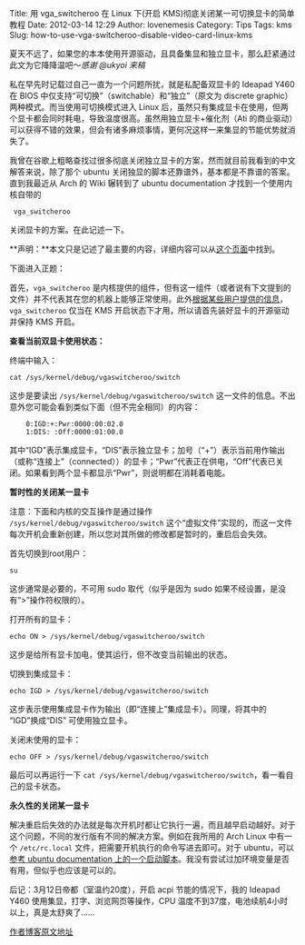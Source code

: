 Title: 用 vga_switcheroo 在 Linux 下(开启 KMS)彻底关闭某一可切换显卡的简单教程
Date: 2012-03-14 12:29
Author: lovenemesis
Category: Tips
Tags: kms
Slug: how-to-use-vga-switcheroo-disable-video-card-linux-kms

夏天不远了，如果您的本本使用开源驱动，且具备集显和独立显卡，那么赶紧通过此文为它降降温吧～*感谢
@ukyoi 来稿*

私在早先时记载过自己一直为一个问题所扰，就是私配备双显卡的 Ideapad Y460
在 BIOS 中仅支持“可切换”（switchable）和“独立”（原文为 discrete
graphic）两种模式。而当使用可切换模式进入 Linux
后，虽然只有集成显卡在使用，但两个显卡都会同时耗电，导致温度很高。虽然用独立显卡+催化剂（Ati
的商业驱动）可以获得不错的效果，但会有诸多麻烦事情，更何况这样一来集显的节能优势就消失了。

我曾在谷歌上粗略查找过很多彻底关闭独立显卡的方案，然而就目前我看到的中文解答来说，除了那个
ubuntu 关闭独显的脚本还靠谱外，基本都是不靠谱的答案。直到我最近从 Arch
的 Wiki 辗转到了 ubuntu documentation 才找到一个使用内核自带的

     vga_switcheroo

关闭显卡的方案。在此记述一下。

**声明：**本文只是记述了最主要的内容，详细内容可以从[这个页面](https://help.ubuntu.com/community/HybridGraphics)中找到。

下面进入正题：

首先，`vga_switcheroo`
是内核提供的组件，但有这一组件（或者说有下文提到的文件）并不代表其在您的机器上能够正常使用。此外[根据某些用户提供的信息](http://www.linuxsir.org/bbs/archive/index.php/t-370920.html)，`vga_switcheroo`
仅当在 KMS 开启状态下才用，所以请首先装好显卡的开源驱动并保持 KMS 开启。

**查看当前双显卡使用状态：**

终端中输入：

`cat /sys/kernel/debug/vgaswitcheroo/switch`

这步是要读出 `/sys/kernel/debug/vgaswitcheroo/switch`
这一文件的信息。不出意外您可能会看到类似下面（但不完全相同）的内容：

        0:IGD:+:Pwr:0000:00:02.0
        1:DIS: :Off:0000:01:00.0

其中“IGD”表示集成显卡，“DIS”表示独立显卡；加号（“+”）表示当前用作输出（或称“连接上”（connected））的显卡；“Pwr”代表正在供电，“Off”代表已关闭。如果看到两个显卡都显示“Pwr”，则说明都在消耗着电能。

**暂时性的关闭某一显卡**

注意：下面和内核的交互操作是通过操作
`/sys/kernel/debug/vgaswitcheroo/switch`
这个“虚拟文件”实现的，而这一文件每次开机会重新创建，所以您对其所做的修改都是暂时的，重启后会失效。

首先切换到root用户：

`su`

这步通常是必要的，不可用 sudo 取代（似乎是因为 sudo
如果不经设置，是没有“>”操作符权限的）。

打开所有的显卡：

`echo ON > /sys/kernel/debug/vgaswitcheroo/switch`

这步是给所有显卡加电，使其运行，但不改变当前输出的状态。

切换到集成显卡：

`echo IGD > /sys/kernel/debug/vgaswitcheroo/switch`

这步表示使用集成显卡作为输出（即“连接上”集成显卡）。同理，将其中的
“IGD”换成“DIS” 可使用独立显卡。

关闭未使用的显卡：

`echo OFF > /sys/kernel/debug/vgaswitcheroo/switch`

最后可以再运行一下
`cat /sys/kernel/debug/vgaswitcheroo/switch`，看一看自己的显卡状态。

**永久性的关闭某一显卡**

解决重启后失效的办法就是每次开机时都让它执行一遍，而且越早启动越好。对于这个问题，不同的发行版有不同的解决方案。例如在我所用的
Arch Linux 中有一个 `/etc/rc.local`
文件，把需要开机执行的命令写进去即可。对于 ubuntu，可以[参考 ubuntu
documentation
上的一个启动脚本](https://help.ubuntu.com/community/HybridGraphics#Script_for_use_during_bootup)。我没有尝试过加环境变量是否有用，但似乎也应该是可以的。

后记：3月12日帝都（室温约20度），开启 acpi 节能的情况下，我的 Ideapad
Y460 使用集显，打字、浏览网页等操作，CPU
温度不到37度，电池续航4小时以上，真是太舒爽了……

[作者博客原文地址](http://ukyoi.wordpress.com/2012/03/14/%E7%94%A8vga_switcheroo%E5%9C%A8linux%E4%B8%8B%EF%BC%88%E5%BC%80%E5%90%AFkms%EF%BC%89%E5%BD%BB%E5%BA%95%E5%85%B3%E9%97%AD%E6%9F%90%E4%B8%80%E5%8F%AF%E5%88%87%E6%8D%A2%E6%98%BE%E5%8D%A1%E7%9A%84/)
